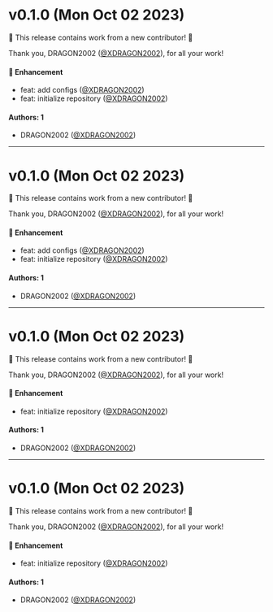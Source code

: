 # v0.1.0 (Mon Oct 02 2023)

:tada: This release contains work from a new contributor! :tada:

Thank you, DRAGON2002 ([@XDRAGON2002](https://github.com/XDRAGON2002)), for all your work!

#### 🚀 Enhancement

- feat: add configs ([@XDRAGON2002](https://github.com/XDRAGON2002))
- feat: initialize repository ([@XDRAGON2002](https://github.com/XDRAGON2002))

#### Authors: 1

- DRAGON2002 ([@XDRAGON2002](https://github.com/XDRAGON2002))

---

# v0.1.0 (Mon Oct 02 2023)

:tada: This release contains work from a new contributor! :tada:

Thank you, DRAGON2002 ([@XDRAGON2002](https://github.com/XDRAGON2002)), for all your work!

#### 🚀 Enhancement

- feat: add configs ([@XDRAGON2002](https://github.com/XDRAGON2002))
- feat: initialize repository ([@XDRAGON2002](https://github.com/XDRAGON2002))

#### Authors: 1

- DRAGON2002 ([@XDRAGON2002](https://github.com/XDRAGON2002))

---

# v0.1.0 (Mon Oct 02 2023)

:tada: This release contains work from a new contributor! :tada:

Thank you, DRAGON2002 ([@XDRAGON2002](https://github.com/XDRAGON2002)), for all your work!

#### 🚀 Enhancement

- feat: initialize repository ([@XDRAGON2002](https://github.com/XDRAGON2002))

#### Authors: 1

- DRAGON2002 ([@XDRAGON2002](https://github.com/XDRAGON2002))

---

# v0.1.0 (Mon Oct 02 2023)

:tada: This release contains work from a new contributor! :tada:

Thank you, DRAGON2002 ([@XDRAGON2002](https://github.com/XDRAGON2002)), for all your work!

#### 🚀 Enhancement

- feat: initialize repository ([@XDRAGON2002](https://github.com/XDRAGON2002))

#### Authors: 1

- DRAGON2002 ([@XDRAGON2002](https://github.com/XDRAGON2002))
